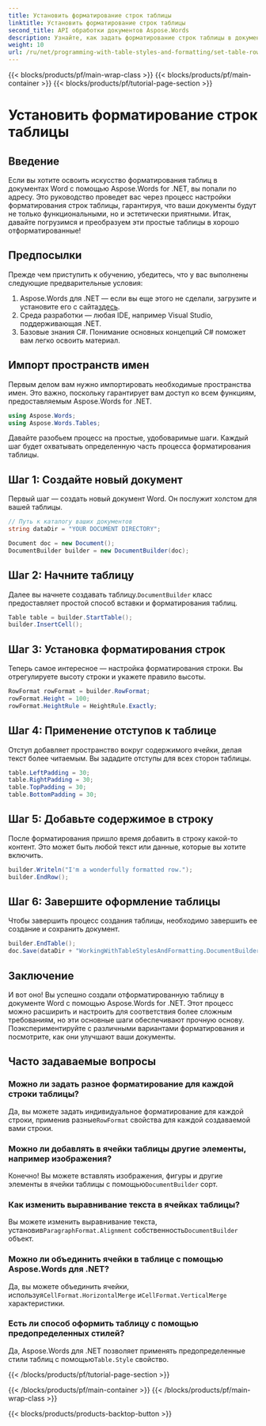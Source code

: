 ```yaml
---
title: Установить форматирование строк таблицы
linktitle: Установить форматирование строк таблицы
second_title: API обработки документов Aspose.Words
description: Узнайте, как задать форматирование строк таблицы в документах Word с помощью Aspose.Words для .NET с помощью нашего руководства. Идеально подходит для создания хорошо отформатированных и профессиональных документов.
weight: 10
url: /ru/net/programming-with-table-styles-and-formatting/set-table-row-formatting/
---
```


{{< blocks/products/pf/main-wrap-class >}}
{{< blocks/products/pf/main-container >}}
{{< blocks/products/pf/tutorial-page-section >}}

# Установить форматирование строк таблицы

## Введение

Если вы хотите освоить искусство форматирования таблиц в документах Word с помощью Aspose.Words for .NET, вы попали по адресу. Это руководство проведет вас через процесс настройки форматирования строк таблицы, гарантируя, что ваши документы будут не только функциональными, но и эстетически приятными. Итак, давайте погрузимся и преобразуем эти простые таблицы в хорошо отформатированные!

## Предпосылки

Прежде чем приступить к обучению, убедитесь, что у вас выполнены следующие предварительные условия:

1.  Aspose.Words для .NET — если вы еще этого не сделали, загрузите и установите его с сайта[здесь](https://releases.aspose.com/words/net/).
2. Среда разработки — любая IDE, например Visual Studio, поддерживающая .NET.
3. Базовые знания C#. Понимание основных концепций C# поможет вам легко освоить материал.

## Импорт пространств имен

Первым делом вам нужно импортировать необходимые пространства имен. Это важно, поскольку гарантирует вам доступ ко всем функциям, предоставляемым Aspose.Words for .NET.

```csharp
using Aspose.Words;
using Aspose.Words.Tables;
```

Давайте разобьем процесс на простые, удобоваримые шаги. Каждый шаг будет охватывать определенную часть процесса форматирования таблицы.

## Шаг 1: Создайте новый документ

Первый шаг — создать новый документ Word. Он послужит холстом для вашей таблицы.

```csharp
// Путь к каталогу ваших документов
string dataDir = "YOUR DOCUMENT DIRECTORY";

Document doc = new Document();
DocumentBuilder builder = new DocumentBuilder(doc);
```

## Шаг 2: Начните таблицу

 Далее вы начнете создавать таблицу.`DocumentBuilder` класс предоставляет простой способ вставки и форматирования таблиц.

```csharp
Table table = builder.StartTable();
builder.InsertCell();
```

## Шаг 3: Установка форматирования строк

Теперь самое интересное — настройка форматирования строки. Вы отрегулируете высоту строки и укажете правило высоты.

```csharp
RowFormat rowFormat = builder.RowFormat;
rowFormat.Height = 100;
rowFormat.HeightRule = HeightRule.Exactly;
```

## Шаг 4: Применение отступов к таблице

Отступ добавляет пространство вокруг содержимого ячейки, делая текст более читаемым. Вы зададите отступы для всех сторон таблицы.

```csharp
table.LeftPadding = 30;
table.RightPadding = 30;
table.TopPadding = 30;
table.BottomPadding = 30;
```

## Шаг 5: Добавьте содержимое в строку

После форматирования пришло время добавить в строку какой-то контент. Это может быть любой текст или данные, которые вы хотите включить.

```csharp
builder.Writeln("I'm a wonderfully formatted row.");
builder.EndRow();
```

## Шаг 6: Завершите оформление таблицы

Чтобы завершить процесс создания таблицы, необходимо завершить ее создание и сохранить документ.

```csharp
builder.EndTable();
doc.Save(dataDir + "WorkingWithTableStylesAndFormatting.DocumentBuilderSetTableRowFormatting.docx");
```

## Заключение

И вот оно! Вы успешно создали отформатированную таблицу в документе Word с помощью Aspose.Words for .NET. Этот процесс можно расширить и настроить для соответствия более сложным требованиям, но эти основные шаги обеспечивают прочную основу. Поэкспериментируйте с различными вариантами форматирования и посмотрите, как они улучшают ваши документы.

## Часто задаваемые вопросы

### Можно ли задать разное форматирование для каждой строки таблицы?
 Да, вы можете задать индивидуальное форматирование для каждой строки, применив разные`RowFormat` свойства для каждой создаваемой вами строки.

### Можно ли добавлять в ячейки таблицы другие элементы, например изображения?
 Конечно! Вы можете вставлять изображения, фигуры и другие элементы в ячейки таблицы с помощью`DocumentBuilder` сорт.

### Как изменить выравнивание текста в ячейках таблицы?
 Вы можете изменить выравнивание текста, установив`ParagraphFormat.Alignment` собственность`DocumentBuilder` объект.

### Можно ли объединить ячейки в таблице с помощью Aspose.Words для .NET?
 Да, вы можете объединить ячейки, используя`CellFormat.HorizontalMerge` и`CellFormat.VerticalMerge` характеристики.

### Есть ли способ оформить таблицу с помощью предопределенных стилей?
 Да, Aspose.Words для .NET позволяет применять предопределенные стили таблиц с помощью`Table.Style` свойство.

{{< /blocks/products/pf/tutorial-page-section >}}

{{< /blocks/products/pf/main-container >}}
{{< /blocks/products/pf/main-wrap-class >}}

{{< blocks/products/products-backtop-button >}}
